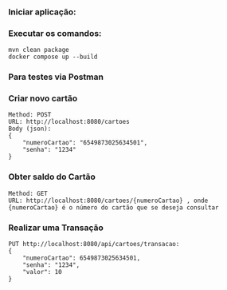 
### Iniciar aplicação:
### Executar os comandos:
    mvn clean package
    docker compose up --build

### Para testes via Postman
### Criar novo cartão
```
Method: POST
URL: http://localhost:8080/cartoes
Body (json):
{
    "numeroCartao": "6549873025634501",
    "senha": "1234"
}
```

### Obter saldo do Cartão
```
Method: GET
URL: http://localhost:8080/cartoes/{numeroCartao} , onde {numeroCartao} é o número do cartão que se deseja consultar

```
### Realizar uma Transação
```
PUT http://localhost:8080/api/cartoes/transacao:
{
    "numeroCartao": 6549873025634501,
    "senha": "1234",
    "valor": 10
}
```